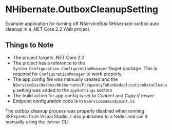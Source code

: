 # NHibernate.OutboxCleanupSetting
Example application for turning off NServiceBus.NHibernate outbox auto cleanup in a .NET Core 2.2 Web project.

## Things to Note
- The project targets .NET Core 2.2
- The project has a reference to the `System.Configuration.ConfigurationManager` Nuget package.  This is required for `ConfigurationManager` to work properly.
- The app.config file was manually created and the `NServiceBus/Outbox/NHibernate/FrequencyToRunDeduplicationDataCleanup` setting was added to the `appSettings` section
- The build action for app.config is set to *Content* and *Copy if newer*
- Endpoint configuration code is in `NServiceBusEndpoint.cs`

The outbox cleanup process was properly disabled when running IISExpress from Visual Studio. I also published to a folder and ran it manually using the `dotnet` CLI.
